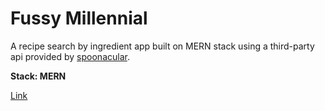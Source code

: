 # Fussy Millennial
A recipe search by ingredient app built on MERN stack using a third-party api provided by [spoonacular](https://spoonacular.com/food-api).

__Stack: MERN__

[Link](https://fussymillennial.herokuapp.com)
